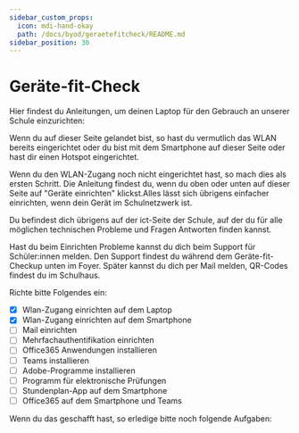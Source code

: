 ```yaml
---
sidebar_custom_props:
  icon: mdi-hand-okay
  path: /docs/byod/geraetefitcheck/README.md
sidebar_position: 30
---
```


# Geräte-fit-Check


Hier findest du Anleitungen, um deinen Laptop für den Gebrauch an unserer Schule einzurichten:

Wenn du auf dieser Seite gelandet bist, so hast du vermutlich das WLAN bereits eingerichtet oder du bist mit dem Smartphone auf dieser Seite oder hast dir einen Hotspot eingerichtet.

Wenn du den WLAN-Zugang noch nicht eingerichtet hast, so mach dies als ersten Schritt. Die Anleitung findest du, wenn du oben oder unten auf dieser Seite auf "Geräte einrichten" klickst.Alles lässt sich übrigens einfacher einrichten, wenn dein Gerät im Schulnetzwerk ist.

Du befindest dich übrigens auf der ict-Seite der Schule, auf der du für alle möglichen technischen Probleme und Fragen Antworten finden kannst. 

Hast du beim Einrichten Probleme kannst du dich beim Support für Schüler:innen melden. Den Support findest du während dem Geräte-fit-Checkup unten im Foyer. Später kannst du dich per Mail melden, QR-Codes findest du im Schulhaus.

Richte bitte Folgendes ein:
- [x] Wlan-Zugang einrichten auf dem Laptop
- [x] Wlan-Zugang einrichten auf dem Smartphone
- [ ] Mail einrichten
- [ ] Mehrfachauthentifikation einrichten
- [ ] Office365 Anwendungen installieren
- [ ] Teams installieren
- [ ] Adobe-Programme installieren
- [ ] Programm für elektronische Prüfungen
- [ ] Stundenplan-App auf dem Smartphone
- [ ] Office365 auf dem Smartphone und Teams

Wenn du das geschafft hast, so erledige bitte noch folgende Aufgaben:
